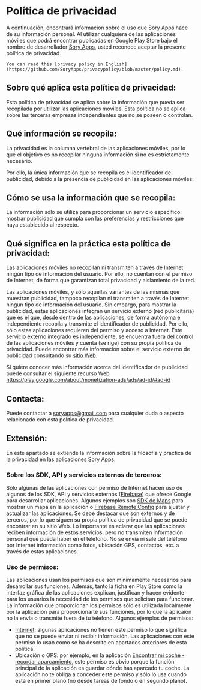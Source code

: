 # Política de privacidad
A continuación, encontrará información sobre el uso que Sory Apps hace de su información personal. Al utilizar cualquiera de las aplicaciones móviles que podrá encontrar publicadas en Google Play Store bajo el nombre de desarrollador [Sory Apps](https://play.google.com/store/apps/developer?id=Sory+Apps), usted reconoce aceptar la presente política de privacidad.

```
You can read this [privacy policy in English](https://github.com/SoryApps/privacypolicy/blob/master/policy.md).
```

## Sobre qué aplica esta política de privacidad:
Esta política de privacidad se aplica sobre la información que pueda ser recopilada por utilizar las aplicaciones móviles. Esta política no se aplica sobre las terceras empresas independientes que no se poseen o controlan.

## Qué información se recopila:
La privacidad es la columna vertebral de las aplicaciones móviles, por lo que el objetivo es no recopilar ninguna información si no es estrictamente necesario.

Por ello, la única información que se recopila es el identificador de publicidad, debido a la presencia de publicidad en las aplicaciones móviles.

## Cómo se usa la información que se recopila:
La información sólo se utiliza para proporcionar un servicio específico: mostrar publicidad que cumpla con las preferencias y restricciones que haya establecido al respecto.

## Qué significa en la práctica esta política de privacidad:
Las aplicaciones móviles no recopilan ni transmiten a través de Internet ningún tipo de información del usuario. Por ello, no cuentan con el permiso de Internet, de forma que garantizan total privacidad y aislamiento de la red.

Las aplicaciones móviles, y sólo aquellas variantes de las mismas que muestran publicidad, tampoco recopilan ni transmiten a través de Internet ningún tipo de información del usuario. Sin embargo, para mostrar la publicidad, estas aplicaciones integran un servicio externo (red publicitaria) que es el que, desde dentro de las aplicaciones, de forma autónoma e independiente recopila y transmite el identificador de publicidad. Por ello, sólo estas aplicaciones requieren del permiso y acceso a Internet. Este servicio externo integrado es independiente, se encuentra fuera del control de las aplicaciones móviles y cuenta (se rige) con su propia política de privacidad. Puede encontrar más información sobre el servicio externo de publicidad consultando su [sitio Web](https://admob.google.com/).

Si quiere conocer más información acerca del identificador de publicidad puede consultar el siguiente recurso Web https://play.google.com/about/monetization-ads/ads/ad-id/#ad-id

## Contacta:
Puede contactar a [soryapps@gmail.com](mailto:soryapps@gmail.com) para cualquier duda o aspecto relacionado con esta política de privacidad.






## Extensión:
En este apartado se extiende la información sobre la filosofía y práctica de la privacidad en las aplicaciones [Sory Apps](https://play.google.com/store/apps/developer?id=Sory+Apps).

### Sobre los SDK, API y servicios externos de terceros:
Sólo algunas de las aplicaciones con permiso de Internet hacen uso de algunos de los SDK, API y servicios externos ([Firebase](https://firebase.google.com/)) que ofrece Google para desarrollar aplicaciones.
Algunos ejemplos son [SDK de Maps](https://developers.google.com/maps/documentation/android-sdk/overview) para mostrar un mapa en la aplicación o [Firebase Remote Config](https://firebase.google.com/products/remote-config) para ajustar y actualizar las aplicaciones.
Se debe destacar que son externos y de terceros, por lo que siguen su propia política de privacidad que se puede encontrar en su sitio Web.
Lo importante es aclarar que las aplicaciones reciben información de estos servicios, pero no transmiten información personal que pueda haber en el teléfono. No se envía ni sale del teléfono por Internet información como fotos, ubicación GPS, contactos, etc. a través de estas aplicaciones.

### Uso de permisos:
Las aplicaciones usan los permisos que son mínimamente necesarios para desarrollar sus funciones. Además, tanto la ficha en Play Store como la interfaz gráfica de las aplicaciones explican, justifican y hacen evidente para los usuarios la necesidad de los permisos que solicitan para funcionar.
La información que proporcionan los permisos sólo es utilizada localmente por la aplicación para proporcionarte sus funciones, por lo que la aplicaión no la envía o transmite fuera de tu teléfono.
Algunos ejemplos de permisos:
- [Internet](https://developer.android.com/reference/android/Manifest.permission#INTERNET): algunas aplicaciones no tienen este permiso lo que significa que no se puede enviar ni recibir información. Las aplicaciones con este permiso lo usan como se ha descrito en apartados anteriores de esta política.
- Ubicación o GPS: por ejemplo, en la aplicación [Encontrar mi coche - recordar aparcamiento](https://play.google.com/store/apps/details?id=es.soryapps.findmycar), este permiso es obvio porque la función principal de la aplicación es guardar dónde has aparcado tu coche. La aplicación no te obliga a conceder este permiso y sólo lo usa cuando está en primer plano (no desde tareas de fondo o en segundo plano).




